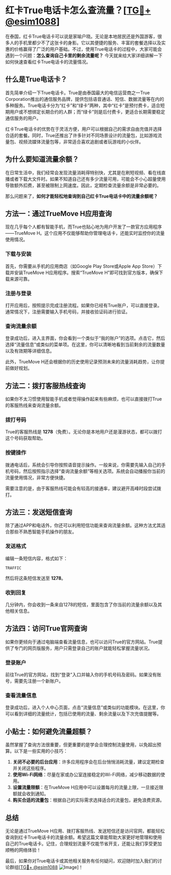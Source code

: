 # 红卡True电话卡怎么查流量？[[TG💪+ @esim1088](https://t.me/s/esim1088)]

在泰国，红卡True电话卡可以说是家喻户晓。无论是本地居民还是外国游客，很多人的手机里都少不了这张卡的身影。它以其便捷的服务、丰富的套餐选择以及实惠的价格赢得了广泛的用户基础。不过，使用True电话卡的过程中，大家可能会遇到一个问题：**怎么查询自己卡里的剩余流量呢？** 今天就来给大家详细讲解一下如何快速查看红卡True电话卡的流量情况。

## 什么是True电话卡？

首先简单介绍一下True电话卡。True是由泰国最大的电信运营商之一True Corporation推出的通信服务品牌，提供包括语音通话、短信、数据流量等在内的多种服务。True电话卡分为“红卡”和“绿卡”两种，其中“红卡”是预付费卡，适合短期用户或不想绑定长期合约的人群；而“绿卡”则是后付费卡，更适合长期需要稳定通信服务的用户。

红卡True电话卡的优势在于灵活方便，用户可以根据自己的需求自由充值并选择合适的套餐。同时，True还推出了许多针对不同场景设计的流量包，比如游戏流量包、视频流媒体流量包等，非常适合喜欢追剧或者玩游戏的小伙伴。

## 为什么要知道流量余额？

在日常生活中，我们经常会发现流量消耗得特别快，尤其是在刷短视频、看在线直播或者下载大文件时。如果不知道自己还有多少流量可用，可能会不小心超量使用导致额外扣费，甚至被限制上网速度。因此，定期检查流量余额是非常必要的。

那么问题来了，**如何才能轻松地查询到自己红卡True电话卡中的流量余额呢？**

## 方法一：通过TrueMove H应用查询

现在几乎每个人都有智能手机，而True也贴心地为用户开发了一款官方应用程序——TrueMove H。这个应用不仅能够帮助你管理电话卡，还能实时监控你的流量使用情况。

### 下载与安装

首先，你需要从手机的应用商店（如Google Play Store或Apple App Store）下载并安装TrueMove H应用程序。搜索“TrueMove H”即可找到官方版本，确保下载来源可靠。

### 注册与登录

打开应用后，按照提示完成注册流程。如果你已经有True账户，可以直接登录。通常情况下，注册需要输入手机号码，并接收验证码进行验证。

### 查询流量余额

登录成功后，进入主界面，你会看到一个类似于“我的账户”的选项。点击它，然后选择“流量信息”或类似的菜单项。在这里，你可以清晰地看到当前剩余的流量数量以及有效期等详细信息。

此外，TrueMove H还会根据你的历史使用记录预测未来的流量消耗趋势，让你提前做好规划。

## 方法二：拨打客服热线查询

如果你不太习惯使用智能手机或者觉得操作起来有些麻烦，也可以直接拨打True的客服热线来查询流量余额。

### 拨打号码

True的客服热线是 **1278**（免费）。无论你是本地用户还是漫游状态，都可以拨打这个号码获取帮助。

### 按键操作

拨通电话后，系统会引导你按照语音提示操作。一般来说，你需要先输入自己的手机号码，然后按照指示选择“查询流量余额”等相关选项。系统会自动播报你当前的流量使用情况，非常方便快捷。

需要注意的是，由于客服热线可能会有较高的接通率，建议避开高峰时段尝试拨打。

## 方法三：发送短信查询

除了通过APP和电话外，你还可以利用短信功能来查询流量余额。这种方法尤其适合那些不熟悉智能手机操作的朋友。

### 发送格式

编辑一条短信内容，格式如下：

```
TRAFFIC
```

然后将这条短信发送至 **1278**。

### 收到回复

几分钟内，你会收到一条来自1278的短信，里面包含了你当前的流量余额以及其他相关信息。

## 方法四：访问True官网查询

如果你更倾向于通过电脑端查看流量信息，也可以访问True的官方网站。True提供了专门的网页版服务，用户只需登录自己的账户就能轻松掌握流量状况。

### 登录账户

前往True的官方网站，找到“登录”入口并输入你的手机号码及密码。如果没有账号，需要先注册一个新账户。

### 查看流量信息

登录成功后，进入个人中心页面，点击“流量信息”或类似的功能模块。在这里，你可以看到详细的流量统计，包括已使用的流量、剩余流量以及下次充值提醒等。

## 小贴士：如何避免流量超额？

虽然掌握了查询方法很重要，但更重要的是学会合理控制流量使用，以免超出预算。以下是一些实用的小技巧：

1. **关闭不必要的后台应用**：许多应用程序会在后台悄悄消耗流量，建议定期检查并关闭这些程序。
2. **使用Wi-Fi网络**：尽量在家或办公室连接稳定的Wi-Fi网络，减少移动数据的使用。
3. **设置流量限额**：在TrueMove H应用中可以设置每月的流量上限，一旦接近限额就会收到通知。
4. **购买合适的流量包**：根据自己的实际需求选择适合的流量包，避免浪费资源。

## 总结

无论是通过TrueMove H应用、拨打客服热线、发送短信还是访问官网，都能轻松查询到红卡True电话卡的流量余额。希望这篇文章能帮助大家更好地管理和使用自己的True电话卡。记住，合理规划流量不仅能节省开支，还能让我们享受更加顺畅的网络体验！

最后，如果你对True电话卡或其他相关服务有任何疑问，欢迎随时加入我们的讨论群组[[TG💪+ @esim1088](https://t.me/s/esim1088) ![Image](https://i.postimg.cc/4NQfJmqS/Snipaste-2025-05-13-00-14-12.png)]！